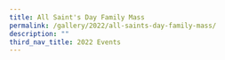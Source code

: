```yaml
---
title: All Saint's Day Family Mass
permalink: /gallery/2022/all-saints-day-family-mass/
description: ""
third_nav_title: 2022 Events
---
```

